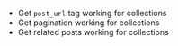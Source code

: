 * Get `post_url` tag working for collections
* Get pagination working for collections
* Get related posts working for collections
